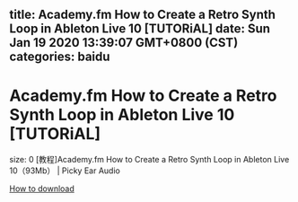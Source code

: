 
title: Academy.fm How to Create a Retro Synth Loop in Ableton Live 10 [TUTORiAL]
date: Sun Jan 19 2020 13:39:07 GMT+0800 (CST)    
categories: baidu
---

# Academy.fm How to Create a Retro Synth Loop in Ableton Live 10 [TUTORiAL]
size: 0
 [教程]Academy.fm How to Create a Retro Synth Loop in Ableton Live 10（93Mb） | Picky Ear Audio
 

[How to download](https://bpcam.bemobtrk.com/go/2ceec3aa-1ca2-46d6-b9ff-aaa5c184517c?jno=5199)